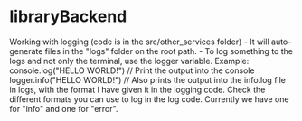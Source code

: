 # libraryBackend

Working with logging (code is in the src/other_services folder)
    - It will auto-generate files in the "logs" folder  on the root path.
    - To log something to the logs and not only the terminal, use the logger variable.
    Example:
        console.log("HELLO WORLD!") // Print the output into the console
        logger.info("HELLO WORLD!") // Also prints the output into the info.log file in logs, with the format I have given it in the logging code. 
    Check the different formats you can use to log in the log code. Currently we have one for "info" and one for "error".
    
